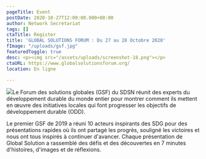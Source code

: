 ```yaml
---
pageTitle: Event
postDate: 2020-10-27T12:00:00.000+00:00
author: Network Secretariat
tags: []
ctaTitle: Register
title: 'GLOBAL SOLUTIONS FORUM : Du 27 au 28 Octobre 2020'
fImage: "/uploads/gsf.jpg"
featuredToggle: true
desc: <p><img src="/assets/uploads/screenshot-18.png"></p>
ctaURL: https://www.globalsolutionsforum.org/
location: En ligne

---
```

![](/assets/uploads/screenshot-18.png)Le Forum des solutions globales (GSF) du SDSN réunit des experts du développement durable du monde entier pour montrer comment ils mettent en œuvre des initiatives locales qui font progresser les objectifs de développement durable (ODD).

Le premier GSF de 2019 a réuni 10 acteurs inspirants des SDG pour des présentations rapides où ils ont partagé les progrès, souligné les victoires et nous ont tous inspirés à continuer d'avancer. Chaque présentation de Global Solution a rassemblé des défis et des découvertes en 7 minutes d'histoires, d'images et de réflexions.